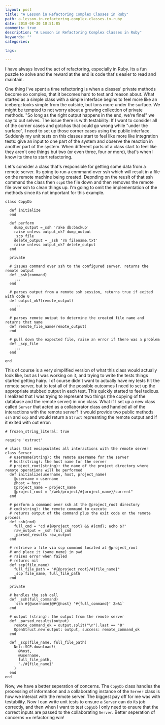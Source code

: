 ```yaml
---
layout: post
title: "A Lesson in Refactoring Complex Classes in Ruby"
path: a-lesson-in-refactoring-complex-classes-in-ruby
date: 2018-08-30 10:51:05
comments: true
description: "A Lesson in Refactoring Complex Classes in Ruby"
keywords: ""
categories:

tags:

---
```


I have always loved the act of refactoring, especially in Ruby. Its a fun puzzle to solve and the reward at the end is code that's easier to read and maintain.

One thing I've spent a time refactoring is when a classes' private methods become so complex, that it becomes hard to test and reason about. What started as a simple class with a simple interface begins to feel more like an iceberg: looks simple from the outside, but tons more under the surface. We might be tempted to not worry about a growing collection of private methods. "So long as the right output happens in the end, we're fine!" we say to out selves. The issue there is with testability: If I want to consider all of the corner cases and gotchas that could go wrong while "under the surface", I need to set up those corner cases using the public interface. Suddenly my unit tests on this classes start to feel like more like integration tests: give an input to one part of the system and observe the reaction in another part of the system. When different parts of a class start to feel like they aren't one things but two (or even three, four or more), that's when I know its time to start refactoring.

Let's consider a class that's responsible for getting some data from a remote server. Its going to run a command over ssh which will result in a file on the remote machine being created. Depnding on the reuslt of that ssh command the class then `scp`s the file down and then removes the remote file over ssh to clean things up. I'm going to omit the implementation of the methods since its not important for this example. 

```
class CopyDb

  def initialize
  end

  def perform
    dump_output =_ssh 'rake db:backup'
    raise unless output_ok? dump_output
    _scp_file
    delete_output = _ssh 'rm filename.txt'
    raise unless output_ok? delete_output
  end

  private

  # issues command over ssh to the configured server, returns the remote output
  def _ssh(command)
    ...
  end

  # parses output from a remote ssh session, returns true if exited with code 0
  def output_ok?(remote_output)
    ...
  end

  # parses remote output to determine the created file name and returns that name
  def remote_file_name(remote_output)
  end

  # pull down the expected file, raise an error if there was a problem
  def _scp_file
    ...
  end

end
```

This of course is a very simplified version of what this class would actually look like, but as I was working on it, and trying to write the tests things started getting hairy. I of course didn't want to actually have my tests hit the remote server, but to test all of the possible outcomes I need to set up the appropriate stubbed output in each test. This quickly started to feel tedious. I realized that I was trying to represent two things (the copying of the database and the remote server) in one class. What if I set up a new class called `Server` that acted as a collaborator class and handled all of the interactions with the remote server? It would provide two public methods `ssh` and `scp` and would return a `Struct` represnting the remote output and if it exited with out error:

```
# frozen_string_literal: true

require 'ostruct'

# class that encapsulates all interactions with the remote server
class Server
  # username(string): the remote username for the server
  # host(string): the host name for the server
  # project_root(string): the name of the project directory where remote operations will be performed
  def initialize(username, host, project_name)
    @username = username
    @host = host
    @project_name = project_name
    @project_root = "/web/project/#{project_name}/current"
  end

  # perform a command over ssh at the @project_root directory
  # cmd(string): the remote command to execute
  # returns output of the command plus the exit code on the remote process
  def ssh(cmd)
    full_cmd = "cd #{@project_root} && #{cmd}; echo $?"
    raw_output = _ssh full_cmd
    _parsed_results raw_output
  end

  # retrieve a file via scp command located at @project_root
  # and place it (same name) in pwd
  # raises error when failed
  # returns nil
  def scp(file_name)
    full_file_path = "#{@project_root}/#{file_name}"
    _scp file_name, full_file_path
  end

  private

  # handles the ssh call
  def _ssh(full_command)
    `ssh #{@username}@#{@host} '#{full_command}' 2>&1`
  end

  # output (string): the output from the remote server
  def _parsed_results(output)
    remote_command_ok = output.split("\n").last == '0'
    OpenStruct.new output: output, success: remote_command_ok
  end

  def _scp(file_name, full_file_path)
    Net::SCP.download!(
      @host,
      @username,
      full_file_path,
      "./#{file_name}"
    )
  end
end
```

Now, we have a better seperation of concerns. The `CopyDb` class handles the processing of information and a collaborating instance of the `Server` class is how we interact with the remote server. The biggest pay off for me was with testability. Now I can write unit tests to ensure a `Server` can do its job correctly, and then when I want to test `CopyDb` I only need to ensure that the correct inputs are passed to the collaborating `Server`. Better seperation of concerns == refactoring win!